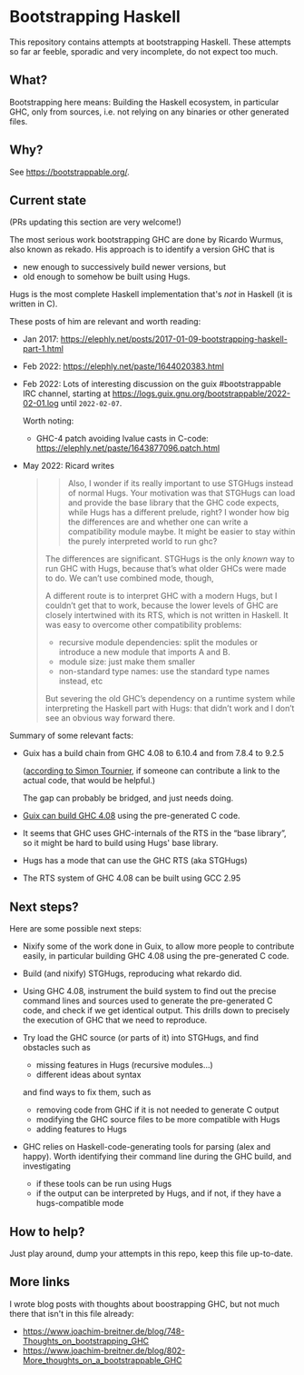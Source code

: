 # Bootstrapping Haskell

This repository contains attempts at bootstrapping Haskell. These attempts so
far ar feeble, sporadic and very incomplete, do not expect too much.

## What?

Bootstrapping here means: Building the Haskell ecosystem, in particular GHC,
only from sources, i.e. not relying on any binaries or other generated files.

## Why?

See <https://bootstrappable.org/>.

## Current state

(PRs updating this section are very welcome!)

The most serious work bootstrapping GHC are done by Ricardo Wurmus, also known
as rekado. His approach is to identify a version GHC that is

 * new enough to successively build newer versions, but
 * old enough to somehow be built using Hugs.

Hugs is the most complete Haskell implementation that's _not_ in Haskell (it is
written in C).

These posts of him are relevant and worth reading:

* Jan 2017: https://elephly.net/posts/2017-01-09-bootstrapping-haskell-part-1.html

* Feb 2022: https://elephly.net/paste/1644020383.html

* Feb 2022: Lots of interesting discussion on the guix #bootstrappable IRC channel, starting at
  <https://logs.guix.gnu.org/bootstrappable/2022-02-01.log> until `2022-02-07`.

  Worth noting:

  - GHC-4 patch avoiding lvalue casts in C-code: https://elephly.net/paste/1643877096.patch.html

* May 2022: Ricard writes

  > > Also, I wonder if its really important to use STGHugs instead of normal
  > > Hugs. Your motivation was that STGHugs can load and provide the base
  > > library that the GHC code expects, while Hugs has a different prelude,
  > > right? I wonder how big the differences are and whether one can write a
  > > compatibility module maybe. It might be easier to stay within the
  > > purely interpreted world to run ghc?
  >
  > The differences are significant.  STGHugs is the only *known* way to run
  > GHC with Hugs, because that’s what older GHCs were made to do.  We can’t
  > use combined mode, though,
  >
  > A different route is to interpret GHC with a modern Hugs, but I couldn’t
  > get that to work, because the lower levels of GHC are closely
  > intertwined with its RTS, which is not written in Haskell.  It was easy
  > to overcome other compatibility problems:
  >
  > - recursive module dependencies: split the modules or introduce a new
  >   module that imports A and B.
  > - module size: just make them smaller
  > - non-standard type names: use the standard type names instead, etc
  >
  > But severing the old GHC’s dependency on a runtime system while
  > interpreting the Haskell part with Hugs: that didn’t work and I don’t
  > see an obvious way forward there.

Summary of some relevant facts:

 * Guix has a build chain from GHC 4.08 to 6.10.4 and from 7.8.4 to 9.2.5

   ([according to Simon Tournier](https://www.joachim-breitner.de/blog/802-More_thoughts_on_a_bootstrappable_GHC#comment_1), if someone can contribute a link to the actual code, that would be helpful.)

   The gap can probably be bridged, and just needs doing.

 * [Guix can build GHC 4.08](https://packages.guix.gnu.org/packages/ghc/4.08.2/)
   using the pre-generated C code.

 * It seems that GHC uses GHC-internals of the RTS in the “base library”, so it might be hard to build using Hugs' base library.

 * Hugs has a mode that can use the GHC RTS (aka STGHugs)

 * The RTS system of GHC 4.08 can be built using GCC 2.95

## Next steps?

Here are some possible next steps:

 * Nixify some of the work done in Guix, to allow more people to contribute
   easily, in particular building GHC 4.08 using the pre-generated C code.

 * Build (and nixify) STGHugs, reproducing what rekardo did.

 * Using GHC 4.08, instrument the build system to find out the precise command
   lines and sources used to generate the pre-generated C code, and check if we
   get identical output. This drills down to precisely the execution of GHC
   that we need to reproduce.

 * Try load the GHC source (or parts of it) into STGHugs, and find obstacles such as

   - missing features in Hugs (recursive modules...)
   - different ideas about syntax

   and find ways to fix them, such as

   - removing code from GHC if it is not needed to generate C output
   - modifying the GHC source files to be more compatible with Hugs
   - adding features to Hugs

 * GHC relies on Haskell-code-generating tools for parsing (alex and happy).
   Worth identifying their command line during the GHC build, and investigating

   - if these tools can be run using Hugs
   - if the output can be interpreted by Hugs, and if not, if they have a hugs-compatible mode


## How to help?

Just play around, dump your attempts in this repo, keep this file up-to-date.

## More links

I wrote blog posts with thoughts about boostrapping GHC, but not much there that isn't in this file already:

* https://www.joachim-breitner.de/blog/748-Thoughts_on_bootstrapping_GHC
* https://www.joachim-breitner.de/blog/802-More_thoughts_on_a_bootstrappable_GHC
